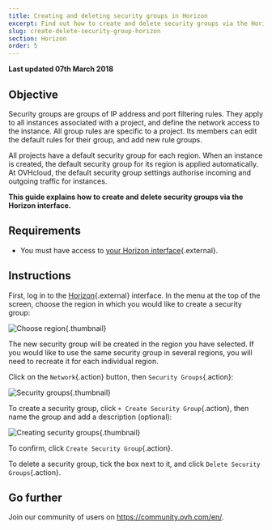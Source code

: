 ```yaml
---
title: Creating and deleting security groups in Horizon
excerpt: Find out how to create and delete security groups via the Horizon interface
slug: create-delete-security-group-horizon
section: Horizon
order: 5
---
```


**Last updated 07th March 2018**


## Objective

Security groups are groups of IP address and port filtering rules. They apply to all instances associated with a project, and define the network access to the instance. All group rules are specific to a project. Its members can edit the default rules for their group, and add new rule groups.

All projects have a default security group for each region. When an instance is created, the default security group for its region is applied automatically. At OVHcloud, the default security group settings authorise incoming and outgoing traffic for instances.

**This guide explains how to create and delete security groups via the Horizon interface.**

## Requirements

- You must have access to [your Horizon interface](../configure_user_access_to_horizon/){.external}.


## Instructions

First, log in to the [Horizon](https://horizon.cloud.ovh.net/){.external} interface. In the menu at the top of the screen, choose the region in which you would like to create a security group:

![Choose region](images/1_H_sec_groups_region_choosing.png){.thumbnail}

The new security group will be created in the region you have selected. If you would like to use the same security group in several regions, you will need to recreate it for each individual region.

Click on the `Network`{.action} button, then `Security Groups`{.action}:

![Security groups](images/2_H_crete_sec_group.png){.thumbnail}

To create a security group, click `+ Create Security Group`{.action}, then name the group and add a description (optional):

![Creating security groups](images/3_H_new_sec_gr_name.png){.thumbnail}

To confirm, click `Create Security Group`{.action}.

To delete a security group, tick the box next to it, and click `Delete Security Groups`{.action}.


## Go further

Join our community of users on <https://community.ovh.com/en/>.
